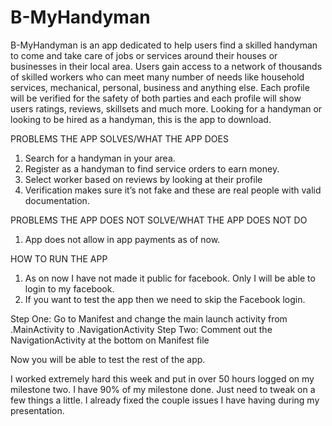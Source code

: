 # B-MyHandyman

B-MyHandyman is an app dedicated to help users find a skilled handyman to come and take care of jobs or services around their houses or businesses in their local area. Users gain access to a network of thousands of skilled workers who can meet many number of needs like household services, mechanical, personal, business and anything else. Each profile will be verified for the safety of both parties and each profile will show users ratings, reviews, skillsets and much more. Looking for a handyman or looking to be hired as a handyman, this is the app to download. 

PROBLEMS THE APP SOLVES/WHAT THE APP DOES
1.	Search for a handyman in your area. 
2.	Register as a handyman to find service orders to earn money.
3.	Select worker based on reviews by looking at their profile
4.	Verification makes sure it’s not fake and these are real people with valid documentation.

PROBLEMS THE APP DOES NOT SOLVE/WHAT THE APP DOES NOT DO
1.	App does not allow in app payments as of now.

HOW TO RUN THE APP 
1. As on now I have not made it public for facebook. Only I will be able to login to my facebook. 
2. If you want to test the app then we need to skip the Facebook login. 

Step One: Go to Manifest and change the main launch activity from .MainActivity to .NavigationActivity
Step Two: Comment out the NavigationActivity at the bottom on Manifest file

Now you will be able to test the rest of the app. 

I worked extremely hard this week and put in over 50 hours logged on my milestone two. I have 90% of my milestone done. Just need to tweak on a few things a little. I already fixed the couple issues I have having during my presentation. 


